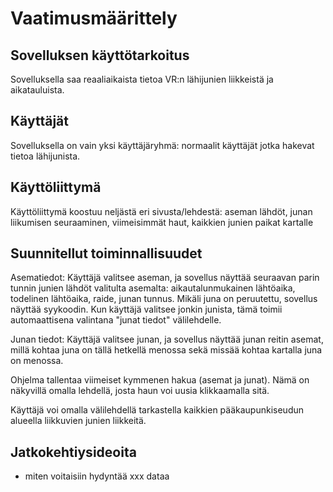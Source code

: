 # Vaatimusmäärittely

## Sovelluksen käyttötarkoitus
Sovelluksella saa reaaliaikaista tietoa VR:n lähijunien liikkeistä ja aikatauluista.

## Käyttäjät
Sovelluksella on vain yksi käyttäjäryhmä: normaalit käyttäjät jotka hakevat tietoa lähijunista.

## Käyttöliittymä
Käyttöliittymä koostuu neljästä eri sivusta/lehdestä: aseman lähdöt, junan liikumisen seuraaminen, viimeisimmät haut, kaikkien junien paikat kartalle

## Suunnitellut toiminnallisuudet
Asematiedot: Käyttäjä valitsee aseman, ja sovellus näyttää seuraavan parin tunnin junien lähdöt valitulta asemalta: aikautalunmukainen lähtöaika, todelinen lähtöaika, raide, junan tunnus. Mikäli juna on peruutettu, sovellus näyttää syykoodin.
Kun käyttäjä valitsee jonkin junista, tämä toimii automaattisena valintana "junat tiedot" välilehdelle.

Junan tiedot: Käyttäjä valitsee junan, ja sovellus näyttää junan reitin asemat, millä kohtaa juna on tällä hetkellä menossa sekä missää kohtaa kartalla juna on menossa.

Ohjelma tallentaa viimeiset kymmenen hakua (asemat ja junat). Nämä on näkyvillä omalla lehdellä, josta haun voi uusia klikkaamalla sitä.

Käyttäjä voi omalla välilehdellä tarkastella kaikkien pääkaupunkiseudun alueella liikkuvien junien liikkeitä.


## Jatkokehtiysideoita
- miten voitaisiin hydyntää xxx dataa

